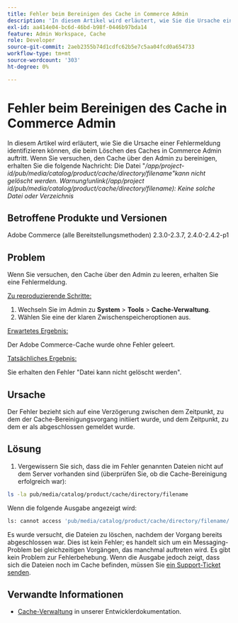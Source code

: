 ```yaml
---
title: Fehler beim Bereinigen des Cache in Commerce Admin
description: 'In diesem Artikel wird erläutert, wie Sie die Ursache einer Fehlermeldung identifizieren können, die beim Löschen des Caches in Commerce Admin auftritt. Wenn Sie versuchen, den Cache über den Admin zu bereinigen, erhalten Sie die folgende Nachricht:'
exl-id: aa414e04-bc6d-46bd-b98f-0446b97bda14
feature: Admin Workspace, Cache
role: Developer
source-git-commit: 2aeb2355b74d1cdfc62b5e7c5aa04fcd0a654733
workflow-type: tm+mt
source-wordcount: '303'
ht-degree: 0%

---
```


# Fehler beim Bereinigen des Cache in Commerce Admin

In diesem Artikel wird erläutert, wie Sie die Ursache einer Fehlermeldung identifizieren können, die beim Löschen des Caches in Commerce Admin auftritt. Wenn Sie versuchen, den Cache über den Admin zu bereinigen, erhalten Sie die folgende Nachricht:
Die Datei &quot;*/app/project-id/pub/media/catalog/product/cache/directory/filename&quot;kann nicht gelöscht werden. Warnung!unlink(/app/project id/pub/media/catalog/product/cache/directory/filename): Keine solche Datei oder Verzeichnis*

## Betroffene Produkte und Versionen

Adobe Commerce (alle Bereitstellungsmethoden) 2.3.0-2.3.7, 2.4.0-2.4.2-p1

## Problem

Wenn Sie versuchen, den Cache über den Admin zu leeren, erhalten Sie eine Fehlermeldung.

<u>Zu reproduzierende Schritte:</u>

1. Wechseln Sie im Admin zu **System** > **Tools** > **Cache-Verwaltung**.
1. Wählen Sie eine der klaren Zwischenspeicheroptionen aus.

<u>Erwartetes Ergebnis:</u>

Der Adobe Commerce-Cache wurde ohne Fehler geleert.

<u>Tatsächliches Ergebnis:</u>

Sie erhalten den Fehler &quot;Datei kann nicht gelöscht werden&quot;.

## Ursache

Der Fehler bezieht sich auf eine Verzögerung zwischen dem Zeitpunkt, zu dem der Cache-Bereinigungsvorgang initiiert wurde, und dem Zeitpunkt, zu dem er als abgeschlossen gemeldet wurde.

## Lösung

1. Vergewissern Sie sich, dass die im Fehler genannten Dateien nicht auf dem Server vorhanden sind (überprüfen Sie, ob die Cache-Bereinigung erfolgreich war):

```bash
ls -la pub/media/catalog/product/cache/directory/filename
```

Wenn die folgende Ausgabe angezeigt wird:

```bash
ls: cannot access 'pub/media/catalog/product/cache/directory/filename/': No such file or directory
```

Es wurde versucht, die Dateien zu löschen, nachdem der Vorgang bereits abgeschlossen war. Dies ist kein Fehler; es handelt sich um ein Messaging-Problem bei gleichzeitigen Vorgängen, das manchmal auftreten wird. Es gibt kein Problem zur Fehlerbehebung.
Wenn die Ausgabe jedoch zeigt, dass sich die Dateien noch im Cache befinden, müssen Sie [ein Support-Ticket senden](/help/help-center-guide/help-center/magento-help-center-user-guide.md#submit-ticket).

## Verwandte Informationen

* [Cache-Verwaltung](https://experienceleague.adobe.com/en/docs/commerce-admin/systems/tools/cache-management) in unserer Entwicklerdokumentation.
